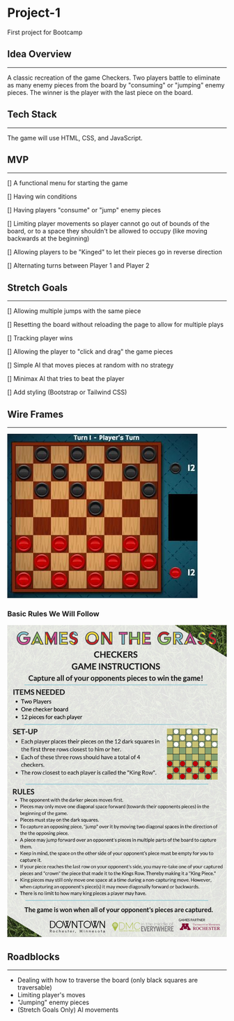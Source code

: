 # Project-1
First project for Bootcamp

## Idea Overview
____

A classic recreation of the game Checkers. Two players battle to eliminate as many enemy pieces from the board by "consuming" or "jumping" enemy pieces. The winner is the player with the last piece on the board.

## Tech Stack
____

The game will use HTML, CSS, and JavaScript.

## MVP
____

[] A functional menu for starting the game

[] Having win conditions

[] Having players "consume" or "jump" enemy pieces

[] Limiting player movements so player cannot go out of bounds of the board, or to a space they shouldn't be allowed to occupy (like moving backwards at the beginning)

[] Allowing players to be "Kinged" to let their pieces go in reverse direction

[] Alternating turns between Player 1 and Player 2

## Stretch Goals
___

[] Allowing multiple jumps with the same piece

[] Resetting the board without reloading the page to allow for multiple plays

[] Tracking player wins

[] Allowing the player to "click and drag" the game pieces

[] Simple AI that moves pieces at random with no strategy

[] Minimax AI that tries to beat the player

[] Add styling (Bootstrap or Tailwind CSS)

## Wire Frames
___

![Checkers Board](checkers_layout.jpg)

### Basic Rules We Will Follow
![Checkers Rules](checkers_instructions.jpg)

## Roadblocks
___

- Dealing with how to traverse the board (only black squares are traversable)
- Limiting player's moves
- "Jumping" enemy pieces
- (Stretch Goals Only) AI movements